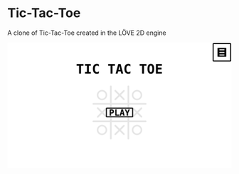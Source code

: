 # Tic-Tac-Toe

A clone of Tic-Tac-Toe created in the LÖVE 2D engine

![Tic-Tac-Toe](screenshot.png)
